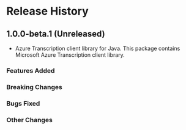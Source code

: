 # Release History

## 1.0.0-beta.1 (Unreleased)

- Azure Transcription client library for Java. This package contains Microsoft Azure Transcription client library.

### Features Added

### Breaking Changes

### Bugs Fixed

### Other Changes

